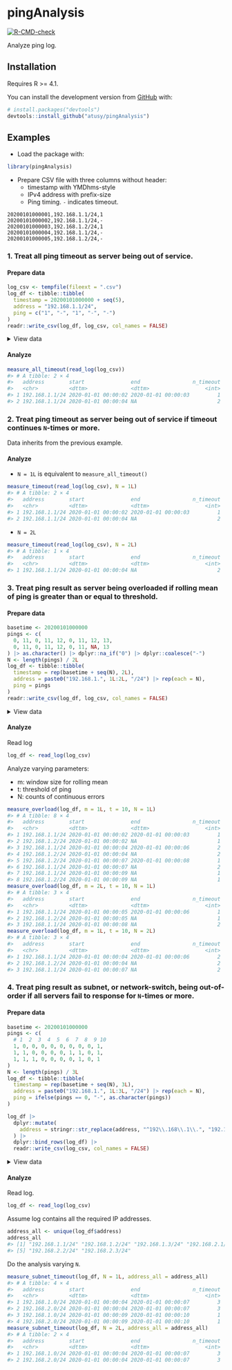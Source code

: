 
<!-- README.md is generated from README.Rmd. Please edit that file -->

# pingAnalysis

<!-- badges: start -->

[![R-CMD-check](https://github.com/atusy/pingAnalysis/workflows/R-CMD-check/badge.svg)](https://github.com/atusy/pingAnalysis/actions)
<!-- badges: end -->

Analyze ping log.

## Installation

Requires R \>= 4.1.

You can install the development version from
[GitHub](https://github.com/) with:

``` r
# install.packages("devtools")
devtools::install_github("atusy/pingAnalysis")
```

## Examples

  - Load the package with:

<!-- end list -->

``` r
library(pingAnalysis)
```

  - Prepare CSV file with three columns without header:
      - timestamp with YMDhms-style
      - IPv4 address with prefix-size
      - Ping timing. `-` indicates timeout.

<!-- end list -->

``` csv
20200101000001,192.168.1.1/24,1
20200101000002,192.168.1.1/24,-
20200101000003,192.168.1.2/24,1
20200101000004,192.168.1.1/24,-
20200101000005,192.168.1.2/24,-
```

### 1\. Treat all ping timeout as server being out of service.

#### Prepare data

``` r
log_csv <- tempfile(fileext = ".csv")
log_df <- tibble::tibble(
  timestamp = 20200101000000 + seq(5),
  address = "192.168.1.1/24",
  ping = c("1", "-", "1", "-", "-")
)
readr::write_csv(log_df, log_csv, col_names = FALSE)
```

<details>

<summary>View data</summary>

    20200101000001,192.168.1.1/24,1
    20200101000002,192.168.1.1/24,-
    20200101000003,192.168.1.1/24,1
    20200101000004,192.168.1.1/24,-
    20200101000005,192.168.1.1/24,-

</details>

#### Analyze

``` r
measure_all_timeout(read_log(log_csv))
#> # A tibble: 2 × 4
#>   address        start               end                 n_timeout
#>   <chr>          <dttm>              <dttm>                  <int>
#> 1 192.168.1.1/24 2020-01-01 00:00:02 2020-01-01 00:00:03         1
#> 2 192.168.1.1/24 2020-01-01 00:00:04 NA                          2
```

### 2\. Treat ping timeout as server being out of service **if timeout continues `N`-times or more**.

Data inherits from the previous example.

#### Analyze

  - `N = 1L` is equivalent to `measure_all_timeout()`

<!-- end list -->

``` r
measure_timeout(read_log(log_csv), N = 1L)
#> # A tibble: 2 × 4
#>   address        start               end                 n_timeout
#>   <chr>          <dttm>              <dttm>                  <int>
#> 1 192.168.1.1/24 2020-01-01 00:00:02 2020-01-01 00:00:03         1
#> 2 192.168.1.1/24 2020-01-01 00:00:04 NA                          2
```

  - `N = 2L`

<!-- end list -->

``` r
measure_timeout(read_log(log_csv), N = 2L)
#> # A tibble: 1 × 4
#>   address        start               end                 n_timeout
#>   <chr>          <dttm>              <dttm>                  <int>
#> 1 192.168.1.1/24 2020-01-01 00:00:04 NA                          2
```

### 3\. Treat ping result as server being overloaded if rolling mean of ping is greater than or equal to threshold.

#### Prepare data

``` r
basetime <- 20200101000000
pings <- c(
  0, 11, 0, 11, 12, 0, 11, 12, 13,
  0, 11, 0, 11, 12, 0, 11, NA, 13
) |> as.character() |> dplyr::na_if("0") |> dplyr::coalesce("-")
N <- length(pings) / 2L
log_df <- tibble::tibble(
  timestamp = rep(basetime + seq(N), 2L),
  address = paste0("192.168.1.", 1L:2L, "/24") |> rep(each = N),
  ping = pings
)
readr::write_csv(log_df, log_csv, col_names = FALSE)
```

<details>

<summary>View data</summary>

    20200101000001,192.168.1.1/24,-
    20200101000002,192.168.1.1/24,11
    20200101000003,192.168.1.1/24,-
    20200101000004,192.168.1.1/24,11
    20200101000005,192.168.1.1/24,12
    20200101000006,192.168.1.1/24,-
    20200101000007,192.168.1.1/24,11
    20200101000008,192.168.1.1/24,12
    20200101000009,192.168.1.1/24,13
    20200101000001,192.168.1.2/24,-
    20200101000002,192.168.1.2/24,11
    20200101000003,192.168.1.2/24,-
    20200101000004,192.168.1.2/24,11
    20200101000005,192.168.1.2/24,12
    20200101000006,192.168.1.2/24,-
    20200101000007,192.168.1.2/24,11
    20200101000008,192.168.1.2/24,-
    20200101000009,192.168.1.2/24,13

</details>

#### Analyze

Read log

``` r
log_df <- read_log(log_csv)
```

Analyze varying parameters:

  - m: window size for rolling mean
  - t: threshold of ping
  - N: counts of continuous errors

<!-- end list -->

``` r
measure_overload(log_df, m = 1L, t = 10, N = 1L)
#> # A tibble: 8 × 4
#>   address        start               end                 n_timeout
#>   <chr>          <dttm>              <dttm>                  <int>
#> 1 192.168.1.1/24 2020-01-01 00:00:02 2020-01-01 00:00:03         1
#> 2 192.168.1.2/24 2020-01-01 00:00:02 NA                          1
#> 3 192.168.1.1/24 2020-01-01 00:00:04 2020-01-01 00:00:06         2
#> 4 192.168.1.2/24 2020-01-01 00:00:04 NA                          2
#> 5 192.168.1.2/24 2020-01-01 00:00:07 2020-01-01 00:00:08         1
#> 6 192.168.1.1/24 2020-01-01 00:00:07 NA                          2
#> 7 192.168.1.1/24 2020-01-01 00:00:09 NA                          1
#> 8 192.168.1.2/24 2020-01-01 00:00:09 NA                          1
measure_overload(log_df, m = 2L, t = 10, N = 1L)
#> # A tibble: 3 × 4
#>   address        start               end                 n_timeout
#>   <chr>          <dttm>              <dttm>                  <int>
#> 1 192.168.1.1/24 2020-01-01 00:00:05 2020-01-01 00:00:06         1
#> 2 192.168.1.2/24 2020-01-01 00:00:05 NA                          1
#> 3 192.168.1.1/24 2020-01-01 00:00:08 NA                          2
measure_overload(log_df, m = 1L, t = 10, N = 2L)
#> # A tibble: 3 × 4
#>   address        start               end                 n_timeout
#>   <chr>          <dttm>              <dttm>                  <int>
#> 1 192.168.1.1/24 2020-01-01 00:00:04 2020-01-01 00:00:06         2
#> 2 192.168.1.2/24 2020-01-01 00:00:04 NA                          2
#> 3 192.168.1.1/24 2020-01-01 00:00:07 NA                          2
```

### 4\. Treat ping result as **subnet**, or network-switch, being out-of-order if all servers fail to response for `N`-times or more.

#### Prepare data

``` r
basetime <- 20200101000000
pings <- c(
  # 1  2  3  4  5  6  7  8  9 10
  1, 0, 0, 0, 0, 0, 0, 0, 0, 1,
  1, 1, 0, 0, 0, 0, 1, 1, 0, 1,
  1, 1, 1, 0, 0, 0, 0, 1, 0, 1
)
N <- length(pings) / 3L
log_df <- tibble::tibble(
  timestamp = rep(basetime + seq(N), 3L),
  address = paste0("192.168.1.", 1L:3L, "/24") |> rep(each = N),
  ping = ifelse(pings == 0, "-", as.character(pings))
)

log_df |>
  dplyr::mutate(
    address = stringr::str_replace(address, "^192\\.168\\.1\\.", "192.168.2.")
  ) |>
  dplyr::bind_rows(log_df) |>
  readr::write_csv(log_csv, col_names = FALSE)
```

<details>

<summary>View data</summary>

    20200101000001,192.168.2.1/24,1
    20200101000002,192.168.2.1/24,-
    20200101000003,192.168.2.1/24,-
    20200101000004,192.168.2.1/24,-
    20200101000005,192.168.2.1/24,-
    20200101000006,192.168.2.1/24,-
    20200101000007,192.168.2.1/24,-
    20200101000008,192.168.2.1/24,-
    20200101000009,192.168.2.1/24,-
    20200101000010,192.168.2.1/24,1
    20200101000001,192.168.2.2/24,1
    20200101000002,192.168.2.2/24,1
    20200101000003,192.168.2.2/24,-
    20200101000004,192.168.2.2/24,-
    20200101000005,192.168.2.2/24,-
    20200101000006,192.168.2.2/24,-
    20200101000007,192.168.2.2/24,1
    20200101000008,192.168.2.2/24,1
    20200101000009,192.168.2.2/24,-
    20200101000010,192.168.2.2/24,1
    20200101000001,192.168.2.3/24,1
    20200101000002,192.168.2.3/24,1
    20200101000003,192.168.2.3/24,1
    20200101000004,192.168.2.3/24,-
    20200101000005,192.168.2.3/24,-
    20200101000006,192.168.2.3/24,-
    20200101000007,192.168.2.3/24,-
    20200101000008,192.168.2.3/24,1
    20200101000009,192.168.2.3/24,-
    20200101000010,192.168.2.3/24,1
    20200101000001,192.168.1.1/24,1
    20200101000002,192.168.1.1/24,-
    20200101000003,192.168.1.1/24,-
    20200101000004,192.168.1.1/24,-
    20200101000005,192.168.1.1/24,-
    20200101000006,192.168.1.1/24,-
    20200101000007,192.168.1.1/24,-
    20200101000008,192.168.1.1/24,-
    20200101000009,192.168.1.1/24,-
    20200101000010,192.168.1.1/24,1
    20200101000001,192.168.1.2/24,1
    20200101000002,192.168.1.2/24,1
    20200101000003,192.168.1.2/24,-
    20200101000004,192.168.1.2/24,-
    20200101000005,192.168.1.2/24,-
    20200101000006,192.168.1.2/24,-
    20200101000007,192.168.1.2/24,1
    20200101000008,192.168.1.2/24,1
    20200101000009,192.168.1.2/24,-
    20200101000010,192.168.1.2/24,1
    20200101000001,192.168.1.3/24,1
    20200101000002,192.168.1.3/24,1
    20200101000003,192.168.1.3/24,1
    20200101000004,192.168.1.3/24,-
    20200101000005,192.168.1.3/24,-
    20200101000006,192.168.1.3/24,-
    20200101000007,192.168.1.3/24,-
    20200101000008,192.168.1.3/24,1
    20200101000009,192.168.1.3/24,-
    20200101000010,192.168.1.3/24,1

</details>

#### Analyze

Read log.

``` r
log_df <- read_log(log_csv)
```

Assume log contains all the required IP addresses.

``` r
address_all <- unique(log_df$address)
address_all
#> [1] "192.168.1.1/24" "192.168.1.2/24" "192.168.1.3/24" "192.168.2.1/24"
#> [5] "192.168.2.2/24" "192.168.2.3/24"
```

Do the analysis varying `N`.

``` r
measure_subnet_timeout(log_df, N = 1L, address_all = address_all)
#> # A tibble: 4 × 4
#>   address        start               end                 n_timeout
#>   <chr>          <dttm>              <dttm>                  <int>
#> 1 192.168.1.0/24 2020-01-01 00:00:04 2020-01-01 00:00:07         3
#> 2 192.168.2.0/24 2020-01-01 00:00:04 2020-01-01 00:00:07         3
#> 3 192.168.1.0/24 2020-01-01 00:00:09 2020-01-01 00:00:10         1
#> 4 192.168.2.0/24 2020-01-01 00:00:09 2020-01-01 00:00:10         1
measure_subnet_timeout(log_df, N = 2L, address_all = address_all)
#> # A tibble: 2 × 4
#>   address        start               end                 n_timeout
#>   <chr>          <dttm>              <dttm>                  <int>
#> 1 192.168.1.0/24 2020-01-01 00:00:04 2020-01-01 00:00:07         3
#> 2 192.168.2.0/24 2020-01-01 00:00:04 2020-01-01 00:00:07         3
```
